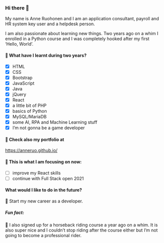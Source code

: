 ### Hi there 👋

My name is Anne Ruohonen and I am an application consultant, payroll and HR system key user and a helpdesk person. 

I am also passionate about learning new things. Two years ago on a whim I enrolled in a Python course and I was completely hooked after my first ‘Hello, World’.

#### :seedling: What have I learnt during two years?
- [x] HTML
- [x] CSS
- [x] Bootstrap
- [x] JavaScript
- [x] Java
- [x] jQuery
- [x] React
- [x] a little bit of PHP
- [x] basics of Python
- [x] MySQL/MariaDB
- [x] some AI, RPA and Machine Learning stuff
- [x] I’m not gonna be a game developer

#### 💼 Check also my portfolio at
https://anneruo.github.io/

#### :star2: This is what I am focusing on now:
- [ ] improve my React skills 
- [ ] continue with Full Stack open 2021

#### What would I like to do in the future?
🚀 Start my new career as a developer.

##### Fun fact:
🐴 I also signed up for a horseback riding course a year ago on a whim. It is also super nice and I couldn’t stop riding after the course either but I’m not going to become a professional rider.
